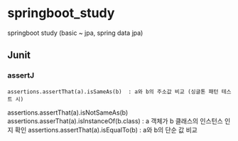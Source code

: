# springboot_study
springboot study (basic ~ jpa, spring data jpa)


## Junit
### assertJ
	assertions.assertThat(a).isSameAs(b)  : a와 b의 주소값 비교 (싱글톤 패턴 테스트 시)  
  assertions.assertThat(a).isNotSameAs(b)  
  assertions.asserThat(a).isInstanceOf(b.class)   : a 객체가 b 클래스의 인스턴스 인지 확인
  assertions.assertThat(a).isEqualTo(b)  : a와 b의 단순 값 비교
